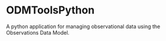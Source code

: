 ODMToolsPython
==============

A python application for managing observational data using the Observations Data Model.
